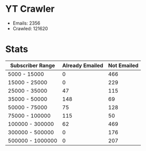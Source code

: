 # YT Crawler
- Emails: 2356
- Crawled: 121620

# Stats
| Subscriber Range  | Already Emailed | Not Emailed |
|-------|-------|-------|
| 5000 - 15000 | 0 | 466 |
| 15000 - 25000 | 0 | 229 |
| 25000 - 35000 | 47 | 115 |
| 35000 - 50000 | 148 | 69 |
| 50000 - 75000 | 75 | 128 |
| 75000 - 100000 | 115 | 50 |
| 100000 - 300000 | 62 | 469 |
| 300000 - 500000 | 0 | 176 |
| 500000 - 1000000 | 0 | 207 |

